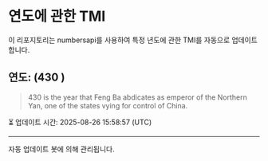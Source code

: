 
# 연도에 관한 TMI

이 리포지토리는 numbersapi를 사용하여 특정 년도에 관한 TMI를 자동으로 업데이트합니다.

## 연도: (430 )
> 430 is the year that Feng Ba abdicates as emperor of the Northern Yan, one of the states vying for control of China.

⏳ 업데이트 시간: 2025-08-26 15:58:57 (UTC)

---
자동 업데이트 봇에 의해 관리됩니다.
